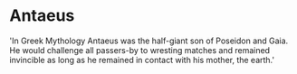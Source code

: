 # Antaeus

'In Greek Mythology Antaeus was the half-giant son of Poseidon and Gaia.  He would challenge all passers-by to wresting matches and remained invincible as long as he remained in contact with his mother, the earth.'
